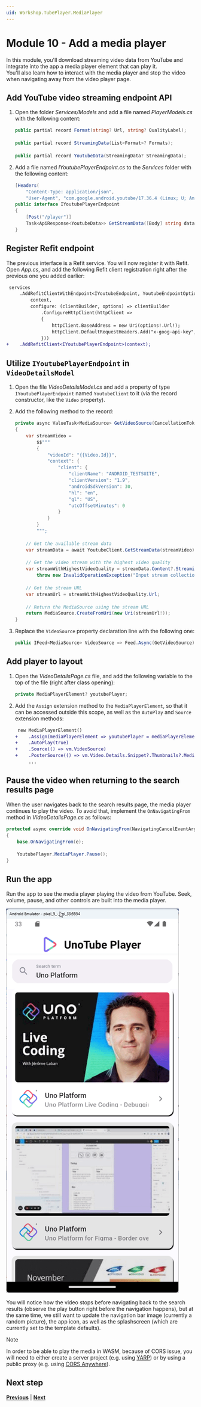 ```yaml
---
uid: Workshop.TubePlayer.MediaPlayer
---
```


# Module 10 - Add a media player

In this module, you'll download streaming video data from YouTube and integrate into the app a media player element that can play it.  
You'll also learn how to interact with the media player and stop the video when navigating away from the video player page.

## Add YouTube video streaming endpoint API

1. Open the folder *Services/Models* and add a file named *PlayerModels.cs* with the following content:

    ```csharp
    public partial record Format(string? Url, string? QualityLabel);
    
    public partial record StreamingData(List<Format>? Formats);
    
    public partial record YoutubeData(StreamingData? StreamingData);
    ```

1. Add a file named *IYoutubePlayerEndpoint.cs* to the *Services* folder with the following content:

    ```csharp
    [Headers(
        "Content-Type: application/json",
        "User-Agent", "com.google.android.youtube/17.36.4 (Linux; U; Android 12; GB) gzip")]
    public interface IYoutubePlayerEndpoint
    {
        [Post("/player")]
        Task<ApiResponse<YoutubeData>> GetStreamData([Body] string data, CancellationToken cancellationToken = default);
    }
    ```

## Register Refit endpoint

The previous interface is a Refit service. You will now register it with Refit. Open *App.cs*, and add the following Refit client registration right after the previous one you added earlier:

```diff
 services
     .AddRefitClientWithEndpoint<IYoutubeEndpoint, YoutubeEndpointOptions>(
         context,
         configure: (clientBuilder, options) => clientBuilder
             .ConfigureHttpClient(httpClient =>
             {
                 httpClient.BaseAddress = new Uri(options!.Url!);
                 httpClient.DefaultRequestHeaders.Add("x-goog-api-key", options.ApiKey);
             }))
+    .AddRefitClient<IYoutubePlayerEndpoint>(context);
```

## Utilize `IYoutubePlayerEndpoint` in `VideoDetailsModel`

1. Open the file *VideoDetailsModel.cs* and add a property of type `IYoutubePlayerEndpoint` named `YoutubeClient` to it (via the record constructor, like the `Video` property).

1. Add the following method to the record:

    ```csharp
    private async ValueTask<MediaSource> GetVideoSource(CancellationToken ct)
    {
        var streamVideo = 
            $$"""
            {
                "videoId": "{{Video.Id}}",
                "context": {
                    "client": {
                        "clientName": "ANDROID_TESTSUITE",
                        "clientVersion": "1.9",
                        "androidSdkVersion": 30,
                        "hl": "en",
                        "gl": "US",
                        "utcOffsetMinutes": 0
                    }
                }
            }
            """;
    
        // Get the available stream data
        var streamData = await YoutubeClient.GetStreamData(streamVideo);
    
        // Get the video stream with the highest video quality
        var streamWithHighestVideoQuality = streamData.Content?.StreamingData?.Formats?.OrderByDescending(s => s.QualityLabel).FirstOrDefault() ??
            throw new InvalidOperationException("Input stream collection is empty.");
    
        // Get the stream URL
        var streamUrl = streamWithHighestVideoQuality.Url;
    
        // Return the MediaSource using the stream URL
        return MediaSource.CreateFromUri(new Uri(streamUrl!));
    }
    ```

1. Replace the `VideoSource` property declaration line with the following one:

    ```csharp
    public IFeed<MediaSource> VideoSource => Feed.Async(GetVideoSource);
    ```

## Add player to layout

1. Open the *VideoDetailsPage.cs* file, and add the following variable to the top of the file (right after class opening):

    ```csharp
    private MediaPlayerElement? youtubePlayer;
    ```

1. Add the `Assign` extension method to the `MediaPlayerElement`, so that it can be accessed outside this scope, as well as the `AutoPlay` and `Source` extension methods:

    ```diff
     new MediaPlayerElement()
    +    .Assign(mediaPlayerElement => youtubePlayer = mediaPlayerElement)
    +    .AutoPlay(true)
    +    .Source(() => vm.VideoSource)
    +    .PosterSource(() => vm.Video.Details.Snippet?.Thumbnails?.Medium?.Url!)
         ...
    ```

## Pause the video when returning to the search results page

When the user navigates back to the search results page, the media player continues to play the video. To avoid that, implement the `OnNavigatingFrom` method in *VideoDetailsPage.cs* as follows:

```csharp
protected async override void OnNavigatingFrom(NavigatingCancelEventArgs e)
{
    base.OnNavigatingFrom(e);

    YoutubePlayer.MediaPlayer.Pause();
}
```

## Run the app

Run the app to see the media player playing the video from YouTube. Seek, volume, pause, and other controls are built into the media player.

![Video opens and plays](ui-output.gif)

You will notice how the video stops before navigating back to the search results (observe the play button right before the navigation happens), but at the same time, we still want to update the navigation bar image (currently a random picture), the app icon, as well as the splashscreen (which are currently set to the template defaults).

> [!NOTE]
> In order to be able to play the media in WASM, because of CORS issue, you will need to either create a server project (e.g. using [YARP](https://chat.openai.com/share/d633a7b6-1b3c-4730-a60b-96dfd97baa0a)) or by using a public proxy (e.g. using [CORS Anywhere](https://github.com/Rob--W/cors-anywhere)).

## Next step

**[Previous](xref:Workshop.TubePlayer.FeedView "FeedView None and Error templates")** | **[Next](xref:Workshop.TubePlayer.Finalization "App finalization")**

